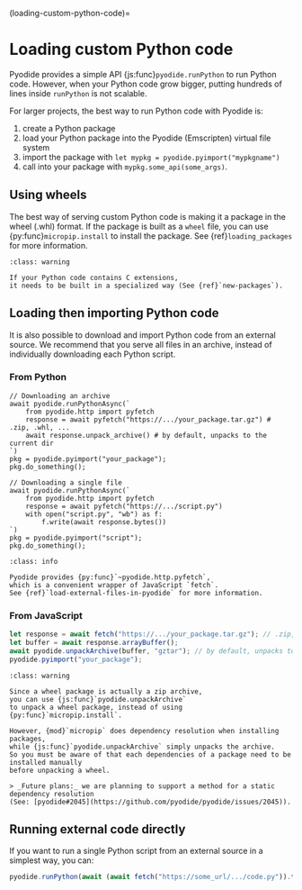(loading-custom-python-code)=

# Loading custom Python code

Pyodide provides a simple API {js:func}`pyodide.runPython` to run Python code.
However, when your Python code grow bigger, putting hundreds of lines inside `runPython` is not scalable.

For larger projects, the best way to run Python code with Pyodide is:

1. create a Python package
1. load your Python package into the Pyodide (Emscripten) virtual file system
1. import the package with `let mypkg = pyodide.pyimport("mypkgname")`
1. call into your package with `mypkg.some_api(some_args)`.

## Using wheels

The best way of serving custom Python code is making it a package in the wheel (.whl) format.
If the package is built as a `wheel` file, you can use {py:func}`micropip.install` to
install the package. See {ref}`loading_packages` for more information.

```{admonition} Packages with C extensions
:class: warning

If your Python code contains C extensions,
it needs to be built in a specialized way (See {ref}`new-packages`).
```

## Loading then importing Python code

It is also possible to download and import Python code from an external source.
We recommend that you serve all files in an archive, instead of individually downloading each Python script.

### From Python

```pyodide
// Downloading an archive
await pyodide.runPythonAsync(`
    from pyodide.http import pyfetch
    response = await pyfetch("https://.../your_package.tar.gz") # .zip, .whl, ...
    await response.unpack_archive() # by default, unpacks to the current dir
`)
pkg = pyodide.pyimport("your_package");
pkg.do_something();
```

```pyodide
// Downloading a single file
await pyodide.runPythonAsync(`
    from pyodide.http import pyfetch
    response = await pyfetch("https://.../script.py")
    with open("script.py", "wb") as f:
        f.write(await response.bytes())
`)
pkg = pyodide.pyimport("script");
pkg.do_something();
```

```{admonition} What is pyfetch?
:class: info

Pyodide provides {py:func}`~pyodide.http.pyfetch`,
which is a convenient wrapper of JavaScript `fetch`.
See {ref}`load-external-files-in-pyodide` for more information.
```

### From JavaScript

```js
let response = await fetch("https://.../your_package.tar.gz"); // .zip, .whl, ...
let buffer = await response.arrayBuffer();
await pyodide.unpackArchive(buffer, "gztar"); // by default, unpacks to the current dir
pyodide.pyimport("your_package");
```

```{admonition} Warning on unpacking a wheel package
:class: warning

Since a wheel package is actually a zip archive,
you can use {js:func}`pyodide.unpackArchive`
to unpack a wheel package, instead of using {py:func}`micropip.install`.

However, {mod}`micropip` does dependency resolution when installing packages,
while {js:func}`pyodide.unpackArchive` simply unpacks the archive.
So you must be aware of that each dependencies of a package need to be installed manually
before unpacking a wheel.

> _Future plans:_ we are planning to support a method for a static dependency resolution
(See: [pyodide#2045](https://github.com/pyodide/pyodide/issues/2045)).
```

## Running external code directly

If you want to run a single Python script from an external source in a simplest way,
you can:

```js
pyodide.runPython(await (await fetch("https://some_url/.../code.py")).text());
```

